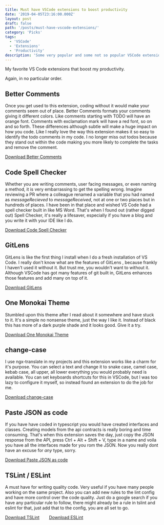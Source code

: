 ```yaml
---
title: Must have VSCode extensions to boost productivity
date: '2019-04-05T23:16:00.000Z'
layout: post
draft: false
path: '/posts/must-have-vscode-extensions/'
category: 'Picks'
tags:
  - 'VSCode'
  - 'Extensions' 
  - 'Productivity'
description: 'Some very popular and some not so popular VSCode extensions that will make your web development tasks a breeze'
---
```


My favorite VS Code extensions that boost my productivity.

Again, in no particular order.

## Better Comments

Once you get used to this extension, coding without it would make your comments seem out of place. Better Comments formats your comments giving it different colors. Like comments starting with TODO will have an orange font. Comments with exclamation mark will have a red font, so on and so forth. These differences although subtle will make a huge impact on how you code. Like I really love the way this extension makes it so easy to identify the todo comments in my code. I no longer miss out todos because they stand out within the code making you more likely to complete the tasks and remove the comment.

[Download Better Comments](https://marketplace.visualstudio.com/items?itemName=aaron-bond.better-comments)

## Code Spell Checker

Whether you are writing comments, user facing messages, or even naming a method, it is very embarrassing to get the spelling wrong. Imagine reviewing a PR where a colleague renamed a variable that you had named as _messageRecieved_ to _messageReceived_, not at one or two places but in hundreds of places. I have been in that place and wished VS Code had a spell checker built in like MS Word. That's when I found out (rather digged out) Spell Checker, it's really a lifesaver, especially if you have a blog and you write it with your IDE like I do.

[Download Code Spell Checker](https://marketplace.visualstudio.com/items?itemName=streetsidesoftware.code-spell-checker)

## GitLens

GitLens is like the first thing I install when I do a fresh installation of VS Code. I really don't know what are the features of GitLens , because frankly I haven't used it without it. But trust me, you wouldn't want to without it. Although VSCode has got many features of git built in, GitLens enhances those features and add many on top of it.

[Download GitLens](https://marketplace.visualstudio.com/items?itemName=eamodio.gitlens)

## One Monokai Theme

Stumbled upon this theme after I read about it somewhere and have stuck to it. It's a simple no nonsense theme, just the way I like it. Instead of black this has more of a dark purple shade and it looks good. Give it a try.

[Download One Monokai Theme](https://marketplace.visualstudio.com/items?itemName=azemoh.one-monokai)

## change-case

I use ngx-translate in my projects and this extension works like a charm for it's purpose. You can select a text and change it to snake case, camel case, kebab case, all upper, all lower everything you would probably need is available. You can set keyboards shortcuts for this in VSCode, but I was too lazy to configure it myself, so instead found an extension to do the job for me.

[Download change-case](https://marketplace.visualstudio.com/items?itemName=wmaurer.change-case)

## Paste JSON as code

If you have have coded in typescript you would have created interfaces and classes. Creating models from the api contracts is really boring and time consuming. That's when this extension saves the day, just copy the JSON response from the API, press Ctrl + Alt + Shift + V, type in a name and voila you have all the interfaces made for you rom the JSON. Now you really dont have an excuse for _any_ type, sorry.

[Download Paste JSON as code](https://marketplace.visualstudio.com/items?itemName=quicktype.quicktype)

## TSLint / ESLint

A must have for writing quality code. Very useful if you have many people working on the same project. Also you can add new rules to the lint config and have more control over the code quality. Just do a google search if you have any particular rule to follow, there might already be a rule in tslint and eslint for that, just add that to the config, you are all set to go.

[Download TSLint](https://marketplace.visualstudio.com/items?itemName=ms-vscode.vscode-typescript-tslint-plugin) &nbsp;&nbsp;&nbsp;&nbsp;&nbsp;&nbsp; [Download ESLint](https://marketplace.visualstudio.com/items?itemName=dbaeumer.vscode-eslint)
